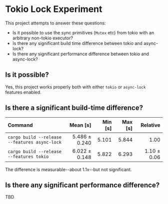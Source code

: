 # Tokio Lock Experiment

This project attempts to answer these questions:

- Is it possible to use the sync primitives (`Mutex` etc) from tokio with an arbitrary non-tokio executor?
- Is there any significant build time difference between tokio and async-lock?
- Is there any significant performance difference between tokio and async-lock?

## Is it possible?

Yes, this project works properly both with either `tokio` or `async-lock` features enabled.

## Is there a significant build-time difference?

| Command | Mean [s] | Min [s] | Max [s] | Relative |
|:---|---:|---:|---:|---:|
| `cargo build --release --features async-lock` | 5.486 ± 0.240 | 5.101 | 5.844 | 1.00 |
| `cargo build --release --features tokio` | 6.022 ± 0.148 | 5.822 | 6.293 | 1.10 ± 0.06 |

The difference is measurable--about 1.1x--but not significant.

## Is there any significant performance difference?

TBD